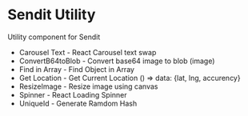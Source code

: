 # Sendit Utility
Utility component for Sendit

* Carousel Text - React Carousel text swap
* ConvertB64toBlob - Convert base64 image to blob (image)
* Find in Array - Find Object in Array
* Get Location - Get Current Location () => data: {lat, lng, accurency}
* ResizeImage - Resize image using canvas
* Spinner - React Loading Spinner
* UniqueId - Generate Ramdom Hash